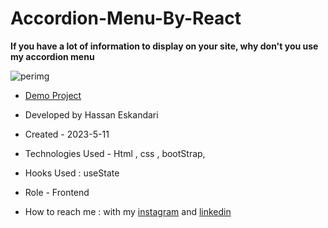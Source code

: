 # Accordion-Menu-By-React

**If you have a lot of information to display on your site, why don't you use my accordion menu**

![perimg](https://github.com/HassanEskandari-developer/personal/assets/128363210/92d4cace-5059-4d25-b446-7ca98e009f7b)

- [Demo Project](https://hassaneskandari-developer.github.io/personal/)

- Developed by Hassan Eskandari

- Created - 2023-5-11

- Technologies Used - Html , css , bootStrap, 

- Hooks Used : useState 

- Role - Frontend

- How to reach me : with my [instagram]() and [linkedin](https://www.linkedin.com/in/hassan-eskandari-02aa58230?utm_source=share&utm_campaign=share_via&utm_content=profile&utm_medium=ios_app)
